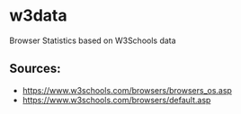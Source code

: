 # w3data
Browser Statistics based on W3Schools data


## Sources:

* https://www.w3schools.com/browsers/browsers_os.asp
* https://www.w3schools.com/browsers/default.asp
